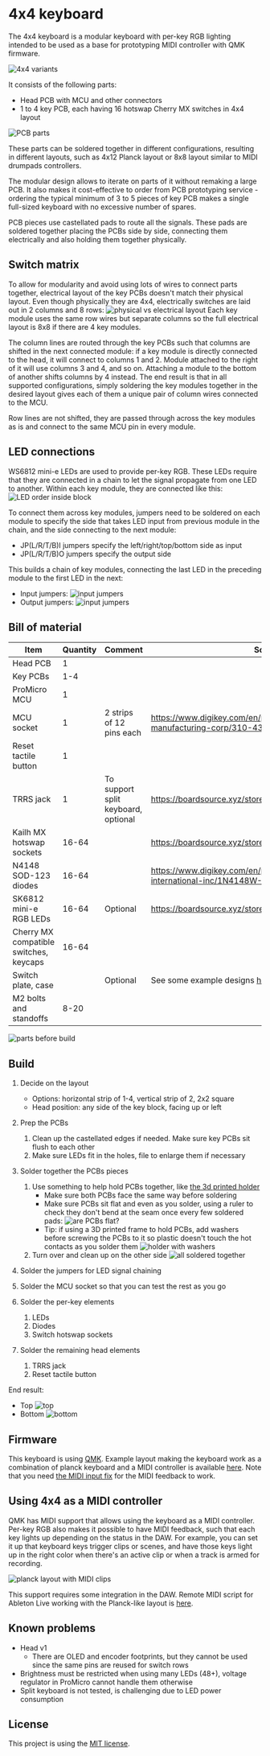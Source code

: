 # 4x4 keyboard
 
The 4x4 keyboard is a modular keyboard with per-key RGB lighting intended to be used as a base for prototyping MIDI controller with QMK firmware.

![4x4 variants](images/4x4_variants.jpg)

It consists of the following parts:
* Head PCB with MCU and other connectors
* 1 to 4 key PCB, each having 16 hotswap Cherry MX switches in 4x4 layout

![PCB parts](images/pcbs.jpg)

These parts can be soldered together in different configurations, resulting in different layouts, such as 4x12 Planck layout or 8x8 layout similar to MIDI drumpads controllers.


The modular design allows to iterate on parts of it without remaking a large PCB. It also makes it cost-effective to order from PCB prototyping service - ordering the typical minimum of 3 to 5 pieces of key PCB makes a single full-sized keyboard with no excessive number of spares.

PCB pieces use castellated pads to route all the signals. These pads are soldered together placing the PCBs side by side, connecting them electrically and also holding them together physically.


## Switch matrix

To allow for modularity and avoid using lots of wires to connect parts together, electrical layout of the key PCBs doesn't match their physical layout. Even though physically they are 4x4, electrically switches are laid out in 2 columns and 8 rows:
![physical vs electrical layout](images/physical_vs_electrical_layout.png) Each key module uses the same row wires but separate columns so the full electrical layout is 8x8 if there are 4 key modules.

The column lines are routed through the key PCBs such that columns are shifted in the next connected module: if a key module is directly connected to the head, it will connect to columns 1 and 2. Module attached to the right of it will use columns 3 and 4, and so on. Attaching a module to the bottom of another shifts columns by 4 instead. The end result is that in all supported configurations, simply soldering the key modules together in the desired layout gives each of them a unique pair of column wires connected to the MCU.

Row lines are not shifted, they are passed through across the key modules as is and connect to the same MCU pin in every module.


## LED connections

WS6812 mini-e LEDs are used to provide per-key RGB. These LEDs require that they are connected in a chain to let the signal propagate from one LED to another. Within each key module, they are connected like this: ![LED order inside block](images/led_jumpers_inside_block.jpg)

To connect them across key modules, jumpers need to be soldered on each module to specify the side that takes LED input from previous module in the chain, and the side connecting to the next module:
* JP(L/R/T/B)I jumpers specify the left/right/top/bottom side as input
* JP(L/R/T/B)O jumpers specify the output side

This builds a chain of key modules, connecting the last LED in the preceding module to the first LED in the next:

* Input jumpers:
![input jumpers](images/led_jumpers_input.jpg)
* Output jumpers:
![input jumpers](images/led_jumpers_output.jpg)

## Bill of material

| Item | Quantity | Comment | Source |
| --- | --- | --- | --- |
| Head PCB | 1 |
| Key PCBs | 1-4 |
| ProMicro MCU | 1 |
| MCU socket | 1 | 2 strips of 12 pins each | https://www.digikey.com/en/products/detail/mill-max-manufacturing-corp/310-43-112-41-001000/1212186 |
| Reset tactile button | 1 | |
| TRRS jack | 1 | To support split keyboard, optional | https://boardsource.xyz/store/5eca3b7d64caf04f83aa6488 |
| Kailh MX hotswap sockets | 16-64 | | https://boardsource.xyz/store/5eca066464caf04f83aa647f |
| N4148 SOD-123 diodes | 16-64 | | https://www.digikey.com/en/products/detail/panjit-international-inc/1N4148W-R1-00001/14660400 |
| SK6812 mini-e RGB LEDs | 16-64 | Optional | https://boardsource.xyz/store/5f6316e0a2c1b43e37ca04c3 |
| Cherry MX compatible switches, keycaps | 16-64 |
| Switch plate, case | | Optional | See some example designs [here](case/)
| M2 bolts and standoffs | 8-20 |

![parts before build](images/build_parts.jpg)


## Build

1. Decide on the layout
    * Options: horizontal strip of 1-4, vertical strip of 2, 2x2 square  
    * Head position: any side of the key block, facing up or left    
2. Prep the PCBs
	1. Clean up the castellated edges if needed. Make sure key PCBs sit flush to each other
	2. Make sure LEDs fit in the holes, file to enlarge them if necessary
3. Solder together the PCBs pieces
	1. Use something to help hold PCBs together, like [the 3d printed holder](misc/4x4holder.stl)
        * Make sure both PCBs face the same way before soldering
        * Make sure PCBs sit flat and even as you solder, using a ruler to check they don't bend at the seam once every few soldered pads:
        ![are PCBs flat?](images/castellated_soldered_ruler.jpg)
        * Tip: if using a 3D printed frame to hold PCBs, add washers before screwing the PCBs to it so plastic doesn't touch the hot contacts as you solder them
        ![holder with washers](images/holder_washers.jpg)	
	2. Turn over and clean up on the other side
    ![all soldered together](images/castellated_soldered_done.jpg)
	
4. Solder the jumpers for LED signal chaining
5. Solder the MCU socket so that you can test the rest as you go
6. Solder the per-key elements
    1. LEDs
	2. Diodes
	3. Switch hotswap sockets
7. Solder the remaining head elements
	1. TRRS jack
	2. Reset tactile button

End result:
* Top ![top](images/soldered_done_top.jpg)
* Bottom ![bottom](images/soldered_done_bottom.jpg)


## Firmware

This keyboard is using [QMK](https://qmk.fm/). Example layout making the keyboard work as a combination of planck keyboard and a MIDI controller is available [here](https://github.com/nezumee/qmk_firmware/tree/4x4/keyboards/4x4/keymaps/midi-controller). Note that you need [the MIDI input fix](https://github.com/qmk/qmk_firmware/pull/18654) for the MIDI feedback to work.


## Using 4x4 as a MIDI controller

QMK has MIDI support that allows using the keyboard as a MIDI controller. Per-key RGB also makes it possible to have MIDI feedback, such that each key lights up depending on the status in the DAW. For example, you can set it up that keyboard keys trigger clips or scenes, and have those keys light up in the right color when there's an active clip or when a track is armed for recording.

![planck layout with MIDI clips](images/planck_midi.jpg)

This support requires some integration in the DAW. Remote MIDI script for Ableton Live working with the Planck-like layout is [here](ableton_live/FourByFour).


## Known problems

* Head v1
	* There are OLED and encoder footprints, but they cannot be used since the same pins are reused for switch rows
* Brightness must be restricted when using many LEDs (48+), voltage regulator in ProMicro cannot handle them otherwise
* Split keyboard is not tested, is challenging due to LED power consumption


## License

This project is using the [MIT license](LICENSE).